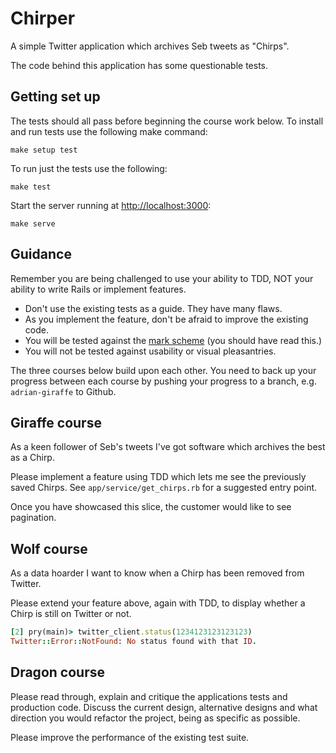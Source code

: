 # Chirper

A simple Twitter application which archives Seb tweets as "Chirps".

The code behind this application has some questionable tests.

## Getting set up

The tests should all pass before beginning the course work below.  To install
and run tests use the following make command:

```shell
make setup test
```

To run just the tests use the following:

```shell
make test
```

Start the server running at [http://localhost:3000](http://localhost:3000):

```shell
make serve
```

## Guidance

Remember you are being challenged to use your ability to TDD,
NOT your ability to write Rails or implement features.

* Don't use the existing tests as a guide. They have many flaws.
* As you implement the feature, don't be afraid to improve the existing code.
* You will be tested against the [mark scheme][mark-scheme] (you should have read this.)
* You will not be tested against usability or visual pleasantries.

The three courses below build upon each other.  You need to back up your
progress between each course by pushing your progress to a branch, e.g.
`adrian-giraffe` to Github.

[mark-scheme]: https://docs.google.com/document/d/13AuqWeEx5FRWAFOpZrRFLL3OanDXLwjTW8yKZ9fXVN4/edit#

## Giraffe course

As a keen follower of Seb's tweets I've got software which archives the best as a Chirp.

Please implement a feature using TDD which lets me see the previously saved
Chirps.  See `app/service/get_chirps.rb` for a suggested entry point.

Once you have showcased this slice, the customer would like to see pagination.

## Wolf course

As a data hoarder I want to know when a Chirp has been removed from Twitter.

Please extend your feature above, again with TDD, to display whether a Chirp is
still on Twitter or not.

```ruby
[2] pry(main)> twitter_client.status(1234123123123123)
Twitter::Error::NotFound: No status found with that ID.
```

## Dragon course

Please read through, explain and critique the applications tests and production
code.  Discuss the current design, alternative designs and what direction you
would refactor the project, being as specific as possible.

Please improve the performance of the existing test suite.
